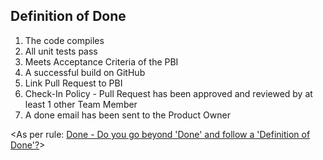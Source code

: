 ## Definition of Done

1. The code compiles
1. All unit tests pass
1. Meets Acceptance Criteria of the PBI
1. A successful build on GitHub
1. Link Pull Request to PBI
1. Check-In Policy - Pull Request has been approved and reviewed by at least 1 other Team Member
1. A done email has been sent to the Product Owner

<As per rule: [Done - Do you go beyond 'Done' and follow a 'Definition of Done'?](https://rules.ssw.com.au/done-do-you-go-beyond-done-and-follow-a-definition-of-done)>